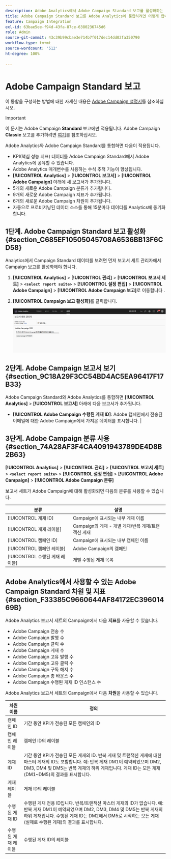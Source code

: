 ```yaml
---
description: Adobe Analytics에서 Adobe Campaign Standard 보고를 활성화하는 방법 살펴보기
title: Adobe Campaign Standard 보고를 Adobe Analytics에 통합하려면 어떻게 합니까?
feature: Campaign Integration
exl-id: 63bae5ee-f94d-43fa-87ce-6380236745d6
role: Admin
source-git-commit: 43c39b99cbae3e714b7f017dec14dd02fa350790
workflow-type: tm+mt
source-wordcount: '512'
ht-degree: 100%

---
```



# Adobe Campaign Standard 보고

이 통합을 구성하는 방법에 대한 자세한 내용은 [Adobe Campaign 설명서](https://helpx.adobe.com/kr/campaign/standard/integrating/using/about-campaign-analytics-integration.html)를 참조하십시오.

>[!IMPORTANT]
>이 문서는 Adobe Campaign **Standard** 보고에만 적용됩니다. Adobe Campaign **Classic** 보고를 추가하려면 [여기](https://experienceleague.adobe.com/docs/analytics/integration/analytics-to-campaign-classic.html)를 참조하십시오.

Adobe Analytics와 Adobe Campaign Standard를 통합하면 다음이 적용됩니다.

* KPI(핵심 성능 지표) 데이터를 Adobe Campaign Standard에서 Adobe Analytics에 공유할 수 있습니다.
* Adobe Analytics 매개변수를 사용하는 수식 추적 기능이 향상됩니다.
* **[!UICONTROL Analytics]** > **[!UICONTROL 보고서]** > **[!UICONTROL Adobe Campaign]** 아래에 새 보고서가 추가됩니다.
* 5개의 새로운 Adobe Campaign 분류가 추가됩니다.
* 9개의 새로운 Adobe Campaign 지표가 추가됩니다.
* 6개의 새로운 Adobe Campaign 차원이 추가됩니다.
* 자동으로 프로비저닝된 데이터 소스를 통해 15분마다 데이터를 Analytics에 동기화합니다.

## 1단계. Adobe Campaign Standard 보고 활성화 {#section_C685EF10505045708A6536BB13F6CD58}

Analytics에서 Campaign Standard 데이터를 보려면 먼저 보고서 세트 관리자에서 Campaign 보고를 활성화해야 합니다.

1. **[!UICONTROL Analytics]** > **[!UICONTROL 관리]** > **[!UICONTROL 보고서 세트]** > **`<select report suite>`** > **[!UICONTROL 설정 편집]** > **[!UICONTROL Adobe Campaign]** > **[!UICONTROL Adobe Campaign 보고]**&#x200B;로 이동합니다 .
1. **[!UICONTROL Campaign 보고 활성화]**&#x200B;를 클릭합니다.

   ![](assets/enable-campaign.png)

## 2단계. Adobe Campaign 보고서 보기 {#section_9C18A29F3CC54BD4AC5EA96417F17B33}

Adobe Campaign Standard와 Adobe Analytics를 통합하면 **[!UICONTROL Analytics]** > **[!UICONTROL 보고서]** 아래에 다음 보고서가 추가됩니다.

* **[!UICONTROL Adobe Campaign 수행된 게재 ID]**: Adobe 캠페인에서 전송된 이메일에 대한 Adobe Campaign에서 가져온 데이터를 표시합니다. |

## 3단계. Adobe Campaign 분류 사용 {#section_74A28AF3F4CA4091943789DE4D8B2B63}

**[!UICONTROL Analytics]** > **[!UICONTROL 관리]** > **[!UICONTROL 보고서 세트]** > **`<select report suite>`** > **[!UICONTROL 설정 편집]** > **[!UICONTROL Adobe Campaign]** > **[!UICONTROL Adobe Campaign 분류]**

보고서 세트가 Adobe Campaign에 대해 활성화되면 다음의 분류를 사용할 수 있습니다.

| 분류 | 설명 |
| --- | --- |
| [!UICONTROL 게재 ID] | Campaign에 표시되는 내부 게재 이름 |
| [!UICONTROL 게재 레이블] | Campaign의 게재 - 개별 게재/반복 게재/트랜잭션 게재 |
| [!UICONTROL 캠페인 ID] | Campaign에 표시되는 내부 캠페인 이름 |
| [!UICONTROL 캠페인 레이블] | Adobe Campaign의 캠페인 |
| [!UICONTROL 수행된 게재 레이블] | 개별 수행된 게재 목록 |

## Adobe Analytics에서 사용할 수 있는 Adobe Campaign Standard 차원 및 지표 {#section_F33385C9660644AF84172EC39601469B}

Adobe Analytics 보고서 세트의 Campaign에서 다음 **지표**&#x200B;를 사용할 수 있습니다.

* Adobe Campaign 전송 수
* Adobe Campaign 발행 수
* Adobe Campaign 클릭 수
* Adobe Campaign 게재 수
* Adobe Campaign 고유 발행 수
* Adobe Campaign 고유 클릭 수
* Adobe Campaign 구독 해지 수
* Adobe Campaign 총 바운스 수
* Adobe Campaign 수행된 게재 ID 인스턴스 수

Adobe Analytics 보고서 세트의 Campaign에서 다음 **차원**&#x200B;을 사용할 수 있습니다.

| 차원 이름 | 정의 |
| --- | --- |
| 캠페인 ID | 기간 동안 KPI가 전송된 모든 캠페인의 ID |
| 캠페인 레이블 | 캠페인 ID의 레이블 |
| 게재 ID | 기간 동안 KPI가 전송된 모든 게재의 ID. 반복 게재 및 트랜잭션 게재에 대한 마스터 게재의 ID도 포함합니다. 예: 반복 게재 DM1이 예약되었으며 DM2, DM3, DM4 및 DM5는 반복 게재의 하위 게재입니다.  게재 ID는 모든 게재(DM1~DM5)의 결과를 표시합니다. |
| 게재 레이블 | 게재 ID의 레이블 |
| 수행된 게재 ID | 수행된 게재 전용 ID입니다. 반복/트랜잭션 마스터 게재의 ID가 없습니다. 예: 반복 게재 DM1이 예약되었으며 DM2, DM3, DM4 및 DM5는 반복 게재의 하위 게재입니다. 수행된 게재 ID는 DM2에서 DM5로 시작하는 모든 게재(실제로 수행된 게재)의 결과를 표시합니다. |
| 수행된 게재 레이블 | 수행된 게재 ID의 레이블 |
